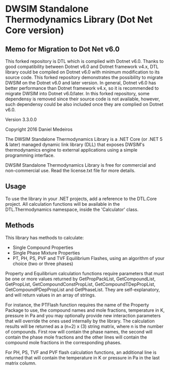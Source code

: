 # DWSIM Standalone Thermodynamics Library (Dot Net Core version)

## Memo for Migration to Dot Net v6.0
This forked repository is DTL which is complied with Dotnet v6.0.
Thanks to good compatibility between Dotnet v6.0 and Dotnet framework v4.x, DTL library could be compiled on Dotnet v6.0 with minimum modification to its source code. This forked repository demonstrates the possibility to migrate DWSIM on the Dotnet v6.0 and later version. In general, Dotnet v6.0 has better performance than Dotnet framework v4.x, so it is recommended to migrate DWSIM into Dotnet v6.0/later. 
In this forked repository, some dependensy is removed since their source code is not available, however, such dependensy could be also included once they are complied on Dotnet v6.0.


Version 3.3.0.0

Copyright 2016 Daniel Medeiros

The DWSIM Standalone Thermodynamics Library is a .NET Core (or .NET 5 & later) managed dynamic link library (DLL) that exposes DWSIM's thermodynamics engine to external applications using a simple programming interface. 

DWSIM Standalone Thermodynamics Library is free for commercial and non-commercial use. Read the license.txt file for more details.

## Usage

To use the library in your .NET projects, add a reference to the DTL.Core project. All calculation functions will be available in the DTL.Thermodynamics namespace, inside the 'Calculator' class.



## Methods

This library has methods to calculate:

- Single Compound Properties
- Single Phase Mixture Properties
- PT, PH, PS, PVF and TVF Equilibrium Flashes, using an algorithm of your choice (two or three phases)

Property and Equilibrium calculation functions require parameters that must be one or more values returned by GetPropPackList, GetCompoundList, GetPropList, GetCompoundConstPropList, GetCompoundTDepPropList, GetCompoundPDepPropList and GetPhaseList. They are self-explanatory, and will return values in an array of strings.

For instance, the PTFlash function requires the name of the Property Package to use, the compound names and mole fractions, temperature in K, pressure in Pa and you may optionally provide new interaction parameters that will override the ones used internally by the library. The calculation results will be returned as a (n+2) x (3) string matrix, where n is the number of compounds. First row will contain the phase names, the second will contain the phase mole fractions and the other lines will contain the compound mole fractions in the corresponding phases.

For PH, PS, TVF and PVF flash calculation functions, an additional line is returned that will contain the temperature in K or pressure in Pa in the last matrix column.
